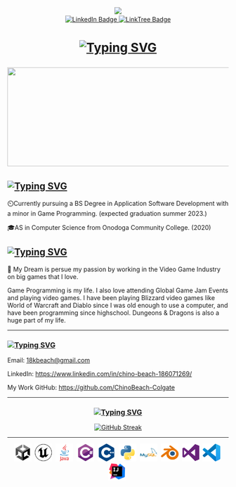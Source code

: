 <div id="header" align="center">
  <img src="https://media.giphy.com/media/6q7HkO26vm7NhI4hKQ/giphy.gif" width="300"/>
</div>

<div id="badges" align="center">
  <a href="https://www.linkedin.com/in/chino-beach-186071269/">
    <img src="https://img.shields.io/badge/LinkedIn-blue?style=for-the-badge&logo=linkedin&logoColor=white" alt="LinkedIn Badge"/>
  </a>
  <a href="https://linktr.ee/chinobeach">
    <img src="https://img.shields.io/badge/LinkTree-green?logo=Linktree&logoColor=white&style=for-the-badge" alt="LinkTree Badge"/>
  </a>
</div>

<h1>
  <div align="center">
    
[![Typing SVG](https://readme-typing-svg.demolab.com?font=Fira+Code&pause=1000&center=true&vCenter=true&width=435&lines=I'm+Chino+Beach;Welcome+To+My+Page)](https://git.io/typing-svg)
 
 </div>
</h1>

<div align="center">
  <img src="https://media.giphy.com/media/QpVUMRUJGokfqXyfa1/giphy.gif" width="1000" height="225"/>
</div>

## [![Typing SVG](https://readme-typing-svg.demolab.com?font=Fira+Code&pause=1000&width=435&lines=%F0%9F%93%96+Educatuion%3A)](https://git.io/typing-svg)

⏲️Currently pursuing a BS Degree in Application Software Development with a minor in Game Programming. (expected graduation summer 2023.)

🎓AS in Computer Science from Onodoga Community College. (2020)

## [![Typing SVG](https://readme-typing-svg.demolab.com?font=Fira+Code&pause=1000&width=435&lines=%F0%9F%92%BB+About+Me%3A)](https://git.io/typing-svg)

🌌 My Dream is persue my passion by working in the Video Game Industry on big games that I love. 

Game Programming is my life. I also love attending Global Game Jam Events and playing video games. I have been playing Blizzard video games like World of Warcraft and Diablo since I was old enough to use a computer, and have been programming since highschool. Dungeons & Dragons is also a huge part of my life.

----

### [![Typing SVG](https://readme-typing-svg.demolab.com?font=Fira+Code&pause=1000&width=435&lines=%E2%9C%89%EF%B8%8FHow+to+Contact+Me%3A)](https://git.io/typing-svg)

Email: 18kbeach@gmail.com 

LinkedIn: https://www.linkedin.com/in/chino-beach-186071269/ 

My Work GitHub: https://github.com/ChinoBeach-Colgate

----

<div id="header" align="center">

### [![Typing SVG](https://readme-typing-svg.demolab.com?font=Fira+Code&pause=1000&color=F7A722&center=true&vCenter=true&width=435&lines=%F0%9F%94%A5+My+Stats+%3A)](https://git.io/typing-svg)
[![GitHub Streak](http://github-readme-streak-stats.herokuapp.com?user=ChinoBeach&theme=vue)](https://git.io/streak-stats)



----

<div id="header" align="center">

<div>
  <img src="https://github.com/devicons/devicon/blob/master/icons/unity/unity-original.svg" title="Unity" alt="unity" width="40" height="40"/>&nbsp;
  <img src="https://github.com/devicons/devicon/blob/master/icons/unrealengine/unrealengine-original.svg" title="Unreal Engine" alt="UE" width="40" height="40"/>&nbsp;
  <img src="https://github.com/devicons/devicon/blob/master/icons/java/java-original-wordmark.svg" title="Java" alt="Java" width="40" height="40"/>&nbsp;
  <img src="https://github.com/devicons/devicon/blob/master/icons/csharp/csharp-original.svg" title="C#" alt="Csharp" width="40" height="40"/>&nbsp;
  <img src="https://github.com/devicons/devicon/blob/master/icons/cplusplus/cplusplus-plain.svg" title="C++" alt="Cplusplus" width="40" height="40"/>&nbsp;
  <img src="https://github.com/devicons/devicon/blob/master/icons/python/python-original.svg" title="Python" alt="python" width="40" height="40"/>&nbsp;
  <img src="https://github.com/devicons/devicon/blob/master/icons/mysql/mysql-original-wordmark.svg" title="MySQL" alt="mysql" width="40" height="40"/>&nbsp;
  <img src="https://github.com/devicons/devicon/blob/master/icons/blender/blender-original.svg" title="Blender" alt="blender" width="40" height="40"/>&nbsp;
  <img src="https://github.com/devicons/devicon/blob/master/icons/visualstudio/visualstudio-plain.svg" title="VisualStudio" alt="VS" width="40" height="40"/>&nbsp;
  <img src="https://github.com/devicons/devicon/blob/master/icons/vscode/vscode-original.svg" title="VisualStudioCode" alt="VSCode" width="40" height="40"/>&nbsp;
  <img src="https://github.com/devicons/devicon/blob/master/icons/intellij/intellij-original.svg" title="IntelliJ" alt="intJ" width="40" height="40"/>&nbsp;
  
</div>


